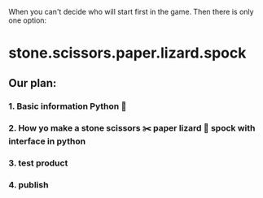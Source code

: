 When you can't decide who will start first in the game. Then there is only one option: 
# stone.scissors.paper.lizard.spock

## Our plan: 

### 1. Basic information Python :snake:

### 2. How yo make a stone scissors :scissors: paper lizard :lizard: spock with interface in python

### 3. test product

### 4. publish 
